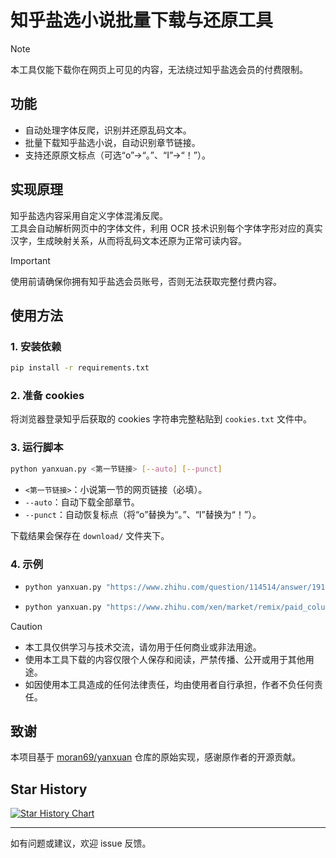 # 知乎盐选小说批量下载与还原工具

> [!NOTE]
> 本工具仅能下载你在网页上可见的内容，无法绕过知乎盐选会员的付费限制。

## 功能
- 自动处理字体反爬，识别并还原乱码文本。
- 批量下载知乎盐选小说，自动识别章节链接。
- 支持还原原文标点（可选“o”→“。”、“I”→“！”）。

## 实现原理
知乎盐选内容采用自定义字体混淆反爬。  
工具会自动解析网页中的字体文件，利用 OCR 技术识别每个字体字形对应的真实汉字，生成映射关系，从而将乱码文本还原为正常可读内容。

> [!IMPORTANT]
> 使用前请确保你拥有知乎盐选会员账号，否则无法获取完整付费内容。

## 使用方法
### 1. 安装依赖
```bash
pip install -r requirements.txt
```

### 2. 准备 cookies
将浏览器登录知乎后获取的 cookies 字符串完整粘贴到 `cookies.txt` 文件中。

### 3. 运行脚本
```bash
python yanxuan.py <第一节链接> [--auto] [--punct]
```
- `<第一节链接>`：小说第一节的网页链接（必填）。
- `--auto`：自动下载全部章节。
- `--punct`：自动恢复标点（将“o”替换为“。”、“I”替换为“！”）。

下载结果会保存在 `download/` 文件夹下。

### 4. 示例
-   ```bash
    python yanxuan.py "https://www.zhihu.com/question/114514/answer/1919810"
    ```
-   ```bash
    python yanxuan.py "https://www.zhihu.com/xen/market/remix/paid_column/1145141919810" --auto --punct
    ```

> [!CAUTION]
> - 本工具仅供学习与技术交流，请勿用于任何商业或非法用途。
> - 使用本工具下载的内容仅限个人保存和阅读，严禁传播、公开或用于其他用途。
> - 如因使用本工具造成的任何法律责任，均由使用者自行承担，作者不负任何责任。

## 致谢
本项目基于 [moran69/yanxuan](https://github.com/moran69/yanxuan) 仓库的原始实现，感谢原作者的开源贡献。

## Star History

<a href="https://www.star-history.com/#arrebol22/yanxuan&Date">
 <picture>
   <source media="(prefers-color-scheme: dark)" srcset="https://api.star-history.com/svg?repos=arrebol22/yanxuan&type=Date&theme=dark" />
   <source media="(prefers-color-scheme: light)" srcset="https://api.star-history.com/svg?repos=arrebol22/yanxuan&type=Date" />
   <img alt="Star History Chart" src="https://api.star-history.com/svg?repos=arrebol22/yanxuan&type=Date" />
 </picture>
</a>

---
如有问题或建议，欢迎 issue 反馈。
